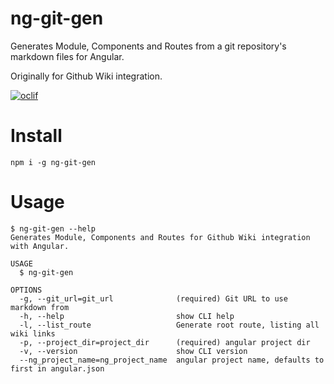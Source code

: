ng-git-gen
==================

Generates Module, Components and Routes from a git repository's markdown files for Angular.

Originally for Github Wiki integration.

[![oclif](https://img.shields.io/badge/cli-oclif-brightgreen.svg)](https://oclif.io)

# Install

    npm i -g ng-git-gen

# Usage

    $ ng-git-gen --help
    Generates Module, Components and Routes for Github Wiki integration with Angular.
    
    USAGE
      $ ng-git-gen
    
    OPTIONS
      -g, --git_url=git_url              (required) Git URL to use markdown from
      -h, --help                         show CLI help
      -l, --list_route                   Generate root route, listing all wiki links
      -p, --project_dir=project_dir      (required) angular project dir
      -v, --version                      show CLI version
      --ng_project_name=ng_project_name  angular project name, defaults to first in angular.json

